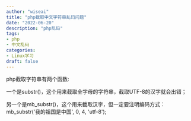 ```yaml
---
author: "wiseai"
title: "php截取中文字符串乱码问题"
date: "2022-06-20"
description: "php乱码"
tags:
- php
- 中文乱码
categories:
- Linux学习
draft: false
---
```


php截取字符串有两个函数:

一个是substr()，这个用来截取全字母的字符串，截取UTF-8的汉字就会出错；

另一个是mb_substr()，这个用来截取汉字，但一定要注明编码方式：mb_substr('我的祖国是中国', 0, 4, 'utf-8');